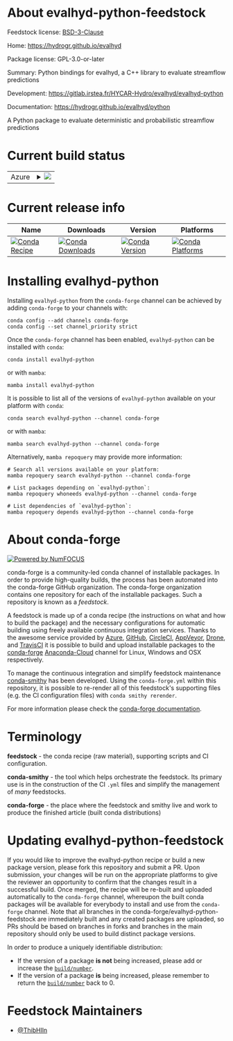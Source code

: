 About evalhyd-python-feedstock
==============================

Feedstock license: [BSD-3-Clause](https://github.com/conda-forge/evalhyd-python-feedstock/blob/main/LICENSE.txt)

Home: https://hydrogr.github.io/evalhyd

Package license: GPL-3.0-or-later

Summary: Python bindings for evalhyd, a C++ library to evaluate streamflow predictions

Development: https://gitlab.irstea.fr/HYCAR-Hydro/evalhyd/evalhyd-python

Documentation: https://hydrogr.github.io/evalhyd/python

A Python package to evaluate deterministic and probabilistic
streamflow predictions


Current build status
====================


<table>
    
  <tr>
    <td>Azure</td>
    <td>
      <details>
        <summary>
          <a href="https://dev.azure.com/conda-forge/feedstock-builds/_build/latest?definitionId=19398&branchName=main">
            <img src="https://dev.azure.com/conda-forge/feedstock-builds/_apis/build/status/evalhyd-python-feedstock?branchName=main">
          </a>
        </summary>
        <table>
          <thead><tr><th>Variant</th><th>Status</th></tr></thead>
          <tbody><tr>
              <td>linux_64_python3.10.____cpython</td>
              <td>
                <a href="https://dev.azure.com/conda-forge/feedstock-builds/_build/latest?definitionId=19398&branchName=main">
                  <img src="https://dev.azure.com/conda-forge/feedstock-builds/_apis/build/status/evalhyd-python-feedstock?branchName=main&jobName=linux&configuration=linux%20linux_64_python3.10.____cpython" alt="variant">
                </a>
              </td>
            </tr><tr>
              <td>linux_64_python3.8.____cpython</td>
              <td>
                <a href="https://dev.azure.com/conda-forge/feedstock-builds/_build/latest?definitionId=19398&branchName=main">
                  <img src="https://dev.azure.com/conda-forge/feedstock-builds/_apis/build/status/evalhyd-python-feedstock?branchName=main&jobName=linux&configuration=linux%20linux_64_python3.8.____cpython" alt="variant">
                </a>
              </td>
            </tr><tr>
              <td>linux_64_python3.9.____cpython</td>
              <td>
                <a href="https://dev.azure.com/conda-forge/feedstock-builds/_build/latest?definitionId=19398&branchName=main">
                  <img src="https://dev.azure.com/conda-forge/feedstock-builds/_apis/build/status/evalhyd-python-feedstock?branchName=main&jobName=linux&configuration=linux%20linux_64_python3.9.____cpython" alt="variant">
                </a>
              </td>
            </tr><tr>
              <td>osx_64_python3.10.____cpython</td>
              <td>
                <a href="https://dev.azure.com/conda-forge/feedstock-builds/_build/latest?definitionId=19398&branchName=main">
                  <img src="https://dev.azure.com/conda-forge/feedstock-builds/_apis/build/status/evalhyd-python-feedstock?branchName=main&jobName=osx&configuration=osx%20osx_64_python3.10.____cpython" alt="variant">
                </a>
              </td>
            </tr><tr>
              <td>osx_64_python3.8.____cpython</td>
              <td>
                <a href="https://dev.azure.com/conda-forge/feedstock-builds/_build/latest?definitionId=19398&branchName=main">
                  <img src="https://dev.azure.com/conda-forge/feedstock-builds/_apis/build/status/evalhyd-python-feedstock?branchName=main&jobName=osx&configuration=osx%20osx_64_python3.8.____cpython" alt="variant">
                </a>
              </td>
            </tr><tr>
              <td>osx_64_python3.9.____cpython</td>
              <td>
                <a href="https://dev.azure.com/conda-forge/feedstock-builds/_build/latest?definitionId=19398&branchName=main">
                  <img src="https://dev.azure.com/conda-forge/feedstock-builds/_apis/build/status/evalhyd-python-feedstock?branchName=main&jobName=osx&configuration=osx%20osx_64_python3.9.____cpython" alt="variant">
                </a>
              </td>
            </tr><tr>
              <td>win_64_python3.10.____cpython</td>
              <td>
                <a href="https://dev.azure.com/conda-forge/feedstock-builds/_build/latest?definitionId=19398&branchName=main">
                  <img src="https://dev.azure.com/conda-forge/feedstock-builds/_apis/build/status/evalhyd-python-feedstock?branchName=main&jobName=win&configuration=win%20win_64_python3.10.____cpython" alt="variant">
                </a>
              </td>
            </tr><tr>
              <td>win_64_python3.8.____cpython</td>
              <td>
                <a href="https://dev.azure.com/conda-forge/feedstock-builds/_build/latest?definitionId=19398&branchName=main">
                  <img src="https://dev.azure.com/conda-forge/feedstock-builds/_apis/build/status/evalhyd-python-feedstock?branchName=main&jobName=win&configuration=win%20win_64_python3.8.____cpython" alt="variant">
                </a>
              </td>
            </tr><tr>
              <td>win_64_python3.9.____cpython</td>
              <td>
                <a href="https://dev.azure.com/conda-forge/feedstock-builds/_build/latest?definitionId=19398&branchName=main">
                  <img src="https://dev.azure.com/conda-forge/feedstock-builds/_apis/build/status/evalhyd-python-feedstock?branchName=main&jobName=win&configuration=win%20win_64_python3.9.____cpython" alt="variant">
                </a>
              </td>
            </tr>
          </tbody>
        </table>
      </details>
    </td>
  </tr>
</table>

Current release info
====================

| Name | Downloads | Version | Platforms |
| --- | --- | --- | --- |
| [![Conda Recipe](https://img.shields.io/badge/recipe-evalhyd--python-green.svg)](https://anaconda.org/conda-forge/evalhyd-python) | [![Conda Downloads](https://img.shields.io/conda/dn/conda-forge/evalhyd-python.svg)](https://anaconda.org/conda-forge/evalhyd-python) | [![Conda Version](https://img.shields.io/conda/vn/conda-forge/evalhyd-python.svg)](https://anaconda.org/conda-forge/evalhyd-python) | [![Conda Platforms](https://img.shields.io/conda/pn/conda-forge/evalhyd-python.svg)](https://anaconda.org/conda-forge/evalhyd-python) |

Installing evalhyd-python
=========================

Installing `evalhyd-python` from the `conda-forge` channel can be achieved by adding `conda-forge` to your channels with:

```
conda config --add channels conda-forge
conda config --set channel_priority strict
```

Once the `conda-forge` channel has been enabled, `evalhyd-python` can be installed with `conda`:

```
conda install evalhyd-python
```

or with `mamba`:

```
mamba install evalhyd-python
```

It is possible to list all of the versions of `evalhyd-python` available on your platform with `conda`:

```
conda search evalhyd-python --channel conda-forge
```

or with `mamba`:

```
mamba search evalhyd-python --channel conda-forge
```

Alternatively, `mamba repoquery` may provide more information:

```
# Search all versions available on your platform:
mamba repoquery search evalhyd-python --channel conda-forge

# List packages depending on `evalhyd-python`:
mamba repoquery whoneeds evalhyd-python --channel conda-forge

# List dependencies of `evalhyd-python`:
mamba repoquery depends evalhyd-python --channel conda-forge
```


About conda-forge
=================

[![Powered by
NumFOCUS](https://img.shields.io/badge/powered%20by-NumFOCUS-orange.svg?style=flat&colorA=E1523D&colorB=007D8A)](https://numfocus.org)

conda-forge is a community-led conda channel of installable packages.
In order to provide high-quality builds, the process has been automated into the
conda-forge GitHub organization. The conda-forge organization contains one repository
for each of the installable packages. Such a repository is known as a *feedstock*.

A feedstock is made up of a conda recipe (the instructions on what and how to build
the package) and the necessary configurations for automatic building using freely
available continuous integration services. Thanks to the awesome service provided by
[Azure](https://azure.microsoft.com/en-us/services/devops/), [GitHub](https://github.com/),
[CircleCI](https://circleci.com/), [AppVeyor](https://www.appveyor.com/),
[Drone](https://cloud.drone.io/welcome), and [TravisCI](https://travis-ci.com/)
it is possible to build and upload installable packages to the
[conda-forge](https://anaconda.org/conda-forge) [Anaconda-Cloud](https://anaconda.org/)
channel for Linux, Windows and OSX respectively.

To manage the continuous integration and simplify feedstock maintenance
[conda-smithy](https://github.com/conda-forge/conda-smithy) has been developed.
Using the ``conda-forge.yml`` within this repository, it is possible to re-render all of
this feedstock's supporting files (e.g. the CI configuration files) with ``conda smithy rerender``.

For more information please check the [conda-forge documentation](https://conda-forge.org/docs/).

Terminology
===========

**feedstock** - the conda recipe (raw material), supporting scripts and CI configuration.

**conda-smithy** - the tool which helps orchestrate the feedstock.
                   Its primary use is in the construction of the CI ``.yml`` files
                   and simplify the management of *many* feedstocks.

**conda-forge** - the place where the feedstock and smithy live and work to
                  produce the finished article (built conda distributions)


Updating evalhyd-python-feedstock
=================================

If you would like to improve the evalhyd-python recipe or build a new
package version, please fork this repository and submit a PR. Upon submission,
your changes will be run on the appropriate platforms to give the reviewer an
opportunity to confirm that the changes result in a successful build. Once
merged, the recipe will be re-built and uploaded automatically to the
`conda-forge` channel, whereupon the built conda packages will be available for
everybody to install and use from the `conda-forge` channel.
Note that all branches in the conda-forge/evalhyd-python-feedstock are
immediately built and any created packages are uploaded, so PRs should be based
on branches in forks and branches in the main repository should only be used to
build distinct package versions.

In order to produce a uniquely identifiable distribution:
 * If the version of a package **is not** being increased, please add or increase
   the [``build/number``](https://docs.conda.io/projects/conda-build/en/latest/resources/define-metadata.html#build-number-and-string).
 * If the version of a package **is** being increased, please remember to return
   the [``build/number``](https://docs.conda.io/projects/conda-build/en/latest/resources/define-metadata.html#build-number-and-string)
   back to 0.

Feedstock Maintainers
=====================

* [@ThibHlln](https://github.com/ThibHlln/)

